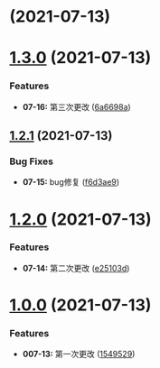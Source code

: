 # [](https://github.com/Popxie/commit-pro/compare/v1.3.0...v) (2021-07-13)



# [1.3.0](https://github.com/Popxie/commit-pro/compare/v1.2.1...v1.3.0) (2021-07-13)


### Features

* **07-16:** 第三次更改 ([6a6698a](https://github.com/Popxie/commit-pro/commit/6a6698a4d5c9978e4e33e336a36dba05c43da1e8))



## [1.2.1](https://github.com/Popxie/commit-pro/compare/v1.2.0...v1.2.1) (2021-07-13)


### Bug Fixes

* **07-15:** bug修复 ([f6d3ae9](https://github.com/Popxie/commit-pro/commit/f6d3ae9d7a932218951b4657b78c14bc27bd6715))



# [1.2.0](https://github.com/Popxie/commit-pro/compare/v1.0.0...v1.2.0) (2021-07-13)


### Features

* **07-14:** 第二次更改 ([e25103d](https://github.com/Popxie/commit-pro/commit/e25103ddb3728763efc4f1c9049b3dd5f7010a37))



# [1.0.0](https://github.com/Popxie/commit-pro/compare/15495294c1ea7e243e533a62915bb3443fb20220...v1.0.0) (2021-07-13)


### Features

* **007-13:** 第一次更改 ([1549529](https://github.com/Popxie/commit-pro/commit/15495294c1ea7e243e533a62915bb3443fb20220))



